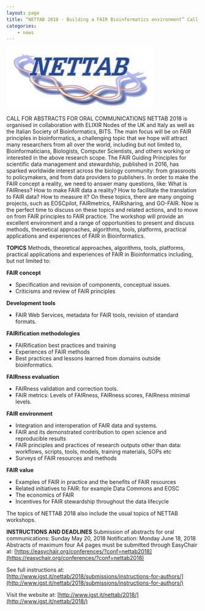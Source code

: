 ```yaml
---
layout: page
title: “NETTAB 2018 - Building a FAIR Bioinformatics environment” Call for Abstracts.
categories:
    - news
---
```


![Nettab](/img/news/nettab304_bestLogo-1.jpg)

CALL FOR ABSTRACTS FOR ORAL COMMUNICATIONS
NETTAB 2018 is organised in collaboration with ELIXIR Nodes of the UK and Italy as well as the Italian Society of Bioinformatics, BITS.
The main focus will be on FAIR principles in bioinformatics, a challenging topic that we hope will attract many researchers from all over the world, including but not limited to, Bioinformaticians, Biologists, Computer Scientists, and others working or interested in the above research scope.
The FAIR Guiding Principles for scientific data management and stewardship, published in 2016, has sparked worldwide interest across the biology community: from grassroots to policymakers, and from data providers to publishers.
In order to make the FAIR concept a reality, we need to answer many questions, like: What is FAIRness? How to make FAIR data a reality? How to facilitate the translation to FAIR data? How to measure it? On these topics, there are many ongoing projects, such as EOSCpilot, FAIRmetrics, FAIRsharing, and GO-FAIR.
Now is the perfect time to discuss on these topics and related actions, and to move on from FAIR principles to FAIR practice. The workshop will provide an excellent environment and a range of opportunities to present and discuss methods, theoretical approaches, algorithms, tools, platforms, practical applications and experiences of FAIR in Bioinformatics.

**TOPICS**
Methods, theoretical approaches, algorithms, tools, platforms, practical applications and experiences of FAIR in Bioinformatics including, but not limited to:

**FAIR concept**
* Specification and revision of components, conceptual issues.
* Criticisms and review of FAIR principles

**Development tools**
* FAIR Web Services, metadata for FAIR tools, revision of standard formats.

**FAIRification methodologies**
* FAIRification best practices and training
* Experiences of FAIR methods
* Best practices and lessons learned from domains outside bioinformatics.

**FAIRness evaluation**
* FAIRness validation and correction tools.
* FAIR metrics: Levels of FAIRness, FAIRness scores, FAIRness minimal levels.

**FAIR environment**
* Integration and interoperation of FAIR data and systems.
* FAIR and its demonstrated contribution to open science and reproducible results
* FAIR principles and practices of research outputs other than data: workflows, scripts, tools, models, training materials, SOPs etc
* Surveys of FAIR resources and methods

**FAIR value**
* Examples of FAIR in practice and the benefits of FAIR resources
* Related initiatives to FAIR: for example Data Commons and EOSC
* The economics of FAIR
* Incentives for FAIR stewardship throughout the data lifecycle

The topics of NETTAB 2018 also include the usual topics of NETTAB workshops.

**INSTRUCTIONS AND DEADLINES**
Submission of abstracts for oral communications: Sunday May 20, 2018
Notification: Monday June 18, 2018
Abstracts of maximum four A4 pages must be submitted through EasyChair at:
[https://easychair.org/conferences/?conf=nettab2018](https://easychair.org/conferences/?conf=nettab2018)

See full instructions at:
[http://www.igst.it/nettab/2018/submissions/instructions-for-authors/](http://www.igst.it/nettab/2018/submissions/instructions-for-authors/)

Visit the website at:
[http://www.igst.it/nettab/2018/](http://www.igst.it/nettab/2018/)